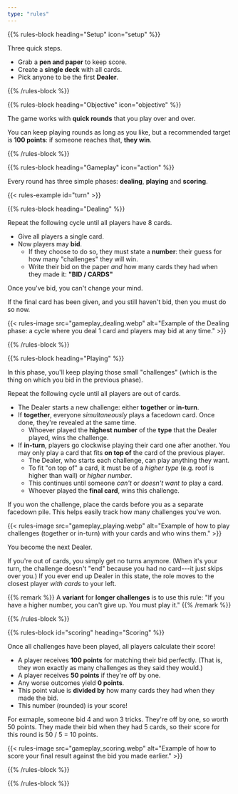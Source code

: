 ```yaml
---
type: "rules"
---
```


{{% rules-block heading="Setup" icon="setup" %}}

Three quick steps.

* Grab a **pen and paper** to keep score. 
* Create a **single deck** with all cards.
* Pick anyone to be the first **Dealer**.

{{% /rules-block %}}

{{% rules-block heading="Objective" icon="objective" %}}

The game works with **quick rounds** that you play over and over.

You can keep playing rounds as long as you like, but a recommended target is **100 points**: if someone reaches that, **they win**.

{{% /rules-block %}}

{{% rules-block heading="Gameplay" icon="action" %}}

Every round has three simple phases: **dealing**, **playing** and **scoring**.

{{< rules-example id="turn" >}}

{{% rules-block heading="Dealing" %}}

Repeat the following cycle until all players have 8 cards.

* Give all players a single card.
* Now players may **bid**. 
  * If they choose to do so, they must state a **number**: their guess for how many "challenges" they will win.
  * Write their bid on the paper _and_ how many cards they had when they made it: **"BID / CARDS"**

Once you've bid, you can't change your mind. 

If the final card has been given, and you still haven't bid, then you must do so now.

{{< rules-image src="gameplay_dealing.webp" alt="Example of the Dealing phase: a cycle where you deal 1 card and players may bid at any time." >}}

{{% /rules-block %}}

{{% rules-block heading="Playing" %}}

In this phase, you'll keep playing those small "challenges" (which is the thing on which you bid in the previous phase).

Repeat the following cycle until all players are out of cards.

* The Dealer starts a new challenge: either **together** or **in-turn**.
* If **together**, everyone _simultaneously_ plays a facedown card. Once done, they're revealed at the same time.
  * Whoever played the **highest number** of the **type** that the Dealer played, wins the challenge.
* If **in-turn**, players go clockwise playing their card one after another. You may only play a card that fits **on top of** the card of the previous player.
  * The Dealer, who starts each challenge, can play anything they want.
  * To fit "on top of" a card, it must be of a _higher type_ (e.g. roof is higher than wall) or _higher number_.
  * This continues until someone _can't_ or _doesn't want to_ play a card.
  * Whoever played the **final card**, wins this challenge. 

If you won the challenge, place the cards before you as a separate facedown pile. This helps easily track how many challenges you've won.

{{< rules-image src="gameplay_playing.webp" alt="Example of how to play challenges (together or in-turn) with your cards and who wins them." >}}

You become the next Dealer.

If you're out of cards, you simply get no turns anymore. (When it's your turn, the challenge doesn't "end" because you had no card---it just skips over you.) If you ever end up Dealer in this state, the role moves to the closest player _with cards_ to your left.

{{% remark %}}
A **variant** for **longer challenges** is to use this rule: "If you have a higher number, you can't give up. You must play it."
{{% /remark %}}

{{% /rules-block %}}

{{% rules-block id="scoring" heading="Scoring" %}}

Once all challenges have been played, all players calculate their score!

* A player receives **100 points** for matching their bid perfectly. (That is, they won exactly as many challenges as they said they would.)
* A player receives **50 points** if they're off by one. 
* Any worse outcomes yield **0 points**.
* This point value is **divided by** how many cards they had when they made the bid.
* This number (rounded) is your score!

For exmaple, someone bid 4 and won 3 tricks. They're off by one, so worth 50 points. They made their bid when they had 5 cards, so their score for this round is 50 / 5 = 10 points.

{{< rules-image src="gameplay_scoring.webp" alt="Example of how to score your final result against the bid you made earlier." >}}

{{% /rules-block %}}

{{% /rules-block %}}
